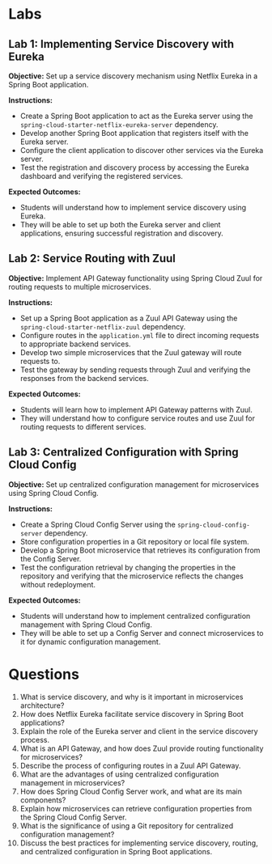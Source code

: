 # Labs

## Lab 1: Implementing Service Discovery with Eureka
**Objective:** Set up a service discovery mechanism using Netflix Eureka in a Spring Boot application.

**Instructions:**
- Create a Spring Boot application to act as the Eureka server using the `spring-cloud-starter-netflix-eureka-server` dependency.
- Develop another Spring Boot application that registers itself with the Eureka server.
- Configure the client application to discover other services via the Eureka server.
- Test the registration and discovery process by accessing the Eureka dashboard and verifying the registered services.

**Expected Outcomes:**
- Students will understand how to implement service discovery using Eureka.
- They will be able to set up both the Eureka server and client applications, ensuring successful registration and discovery.

## Lab 2: Service Routing with Zuul
**Objective:** Implement API Gateway functionality using Spring Cloud Zuul for routing requests to multiple microservices.

**Instructions:**
- Set up a Spring Boot application as a Zuul API Gateway using the `spring-cloud-starter-netflix-zuul` dependency.
- Configure routes in the `application.yml` file to direct incoming requests to appropriate backend services.
- Develop two simple microservices that the Zuul gateway will route requests to.
- Test the gateway by sending requests through Zuul and verifying the responses from the backend services.

**Expected Outcomes:**
- Students will learn how to implement API Gateway patterns with Zuul.
- They will understand how to configure service routes and use Zuul for routing requests to different services.

## Lab 3: Centralized Configuration with Spring Cloud Config
**Objective:** Set up centralized configuration management for microservices using Spring Cloud Config.

**Instructions:**
- Create a Spring Cloud Config Server using the `spring-cloud-config-server` dependency.
- Store configuration properties in a Git repository or local file system.
- Develop a Spring Boot microservice that retrieves its configuration from the Config Server.
- Test the configuration retrieval by changing the properties in the repository and verifying that the microservice reflects the changes without redeployment.

**Expected Outcomes:**
- Students will understand how to implement centralized configuration management with Spring Cloud Config.
- They will be able to set up a Config Server and connect microservices to it for dynamic configuration management.

# Questions
1. What is service discovery, and why is it important in microservices architecture?
2. How does Netflix Eureka facilitate service discovery in Spring Boot applications?
3. Explain the role of the Eureka server and client in the service discovery process.
4. What is an API Gateway, and how does Zuul provide routing functionality for microservices?
5. Describe the process of configuring routes in a Zuul API Gateway.
6. What are the advantages of using centralized configuration management in microservices?
7. How does Spring Cloud Config Server work, and what are its main components?
8. Explain how microservices can retrieve configuration properties from the Spring Cloud Config Server.
9. What is the significance of using a Git repository for centralized configuration management?
10. Discuss the best practices for implementing service discovery, routing, and centralized configuration in Spring Boot applications.
